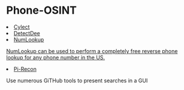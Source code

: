 # Phone-OSINT
 <li><a href="https://cylect.io/">Cylect</a></li>
 <li><a href="https://github.com/piaolin/DetectDee">DetectDee</a></li>
 <li><a href="https://www.numlookup.com/">NumLookup</li>
  <p>NumLookup can be used to perform a completely free reverse phone lookup for any phone number in the US.</p>
 <li><a href="https://pi-recon.streamlit.app/">Pi-Recon</a></li>
  <p>Use numerous GiTHub tools to present searches in a GUI</p>

 
